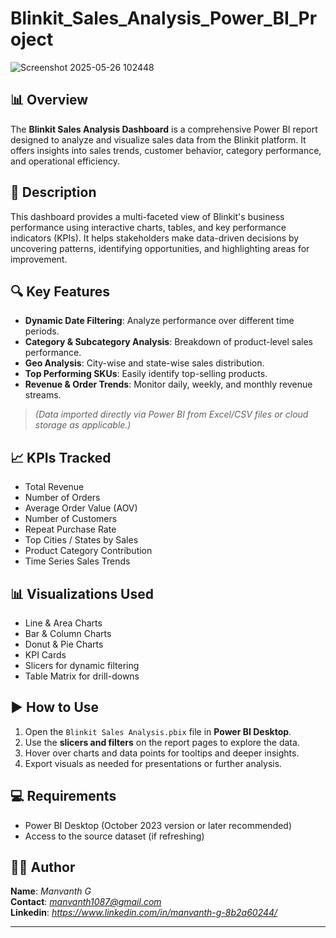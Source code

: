 # Blinkit_Sales_Analysis_Power_BI_Project

![Screenshot 2025-05-26 102448](https://github.com/user-attachments/assets/2627e6d9-37fd-4687-a373-6c536050590a)


## 📊 Overview

The **Blinkit Sales Analysis Dashboard** is a comprehensive Power BI report designed to analyze and visualize sales data from the Blinkit platform. It offers insights into sales trends, customer behavior, category performance, and operational efficiency.

## 🧾 Description

This dashboard provides a multi-faceted view of Blinkit's business performance using interactive charts, tables, and key performance indicators (KPIs). It helps stakeholders make data-driven decisions by uncovering patterns, identifying opportunities, and highlighting areas for improvement.

## 🔍 Key Features

- **Dynamic Date Filtering**: Analyze performance over different time periods.
- **Category & Subcategory Analysis**: Breakdown of product-level sales performance.
- **Geo Analysis**: City-wise and state-wise sales distribution.
- **Top Performing SKUs**: Easily identify top-selling products.
- **Revenue & Order Trends**: Monitor daily, weekly, and monthly revenue streams.

> *(Data imported directly via Power BI from Excel/CSV files or cloud storage as applicable.)*

## 📈 KPIs Tracked

- Total Revenue
- Number of Orders
- Average Order Value (AOV)
- Number of Customers
- Repeat Purchase Rate
- Top Cities / States by Sales
- Product Category Contribution
- Time Series Sales Trends

## 📊 Visualizations Used

- Line & Area Charts
- Bar & Column Charts
- Donut & Pie Charts
- KPI Cards
- Slicers for dynamic filtering
- Table Matrix for drill-downs

## ▶️ How to Use

1. Open the `Blinkit Sales Analysis.pbix` file in **Power BI Desktop**.
2. Use the **slicers and filters** on the report pages to explore the data.
3. Hover over charts and data points for tooltips and deeper insights.
4. Export visuals as needed for presentations or further analysis.

## 💻 Requirements

- Power BI Desktop (October 2023 version or later recommended)
- Access to the source dataset (if refreshing)

## 👨‍💼 Author

**Name**: *Manvanth G*  
**Contact**: *manvanth1087@gmail.com*  
**Linkedin**: *https://www.linkedin.com/in/manvanth-g-8b2a60244/*

---

